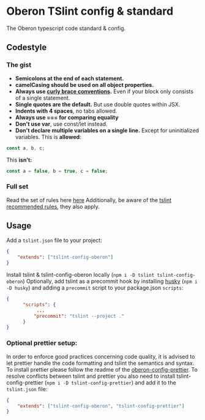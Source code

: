 # Oberon TSlint config & standard

The Oberon typescript code standard & config.

## Codestyle

### The gist  

- **Semicolons at the end of each statement.**
- **camelCasing should be used on all object properties.**
- **Always use [curly brace conventions](https://eslint.org/docs/rules/curly).** Even if your block only consists of a single statement. 
- **Single quotes are the default.** But use double quotes within JSX. 
- **Indents with 4 spaces**, no tabs allowed.
- **Always use === for comparing equality**
- **Don't use var**, use const/let instead.
- **Don't declare multiple variables on a single line.** Except for uninitialized variables.
This is **allowed**:
```js
const a, b, c;
```  
This **isn't:**
```js
const a = false, b = true, c = false;
```

### Full set

Read the set of rules here [here](https://github.com/oberonamsterdam/tslint-config-oberon/blob/master/tslint-config-oberon.json)
Additionally, be aware of the [tslint recommended rules](https://github.com/palantir/tslint/blob/master/src/configs/recommended.ts), they also apply.

## Usage
Add a `tslint.json` file to your project:  


```json
{
    "extends": ["tslint-config-oberon"]
}
```

Install tslint & tslint-config-oberon locally (`npm i -D tslint tslint-config-oberon`)
Optionally, add tslint as a precommit hook by installing [husky](https://github.com/typicode/husky) (`npm i -D husky`) and adding a `precommit` script to your package.json `scripts`:
```json
{
      "scripts": {
           ...
          "precommit": "tslint --project ."  
      }
}

```
### Optional prettier setup:

In order to enforce good practices concerning code quality, it is advised to let prettier handle the code formatting and tslint the semantics and syntax. To install prettier please follow the readme of the [oberon-config-prettier](https://github.com/oberonamsterdam/prettier-config-oberon). To resolve conflicts between tslint and prettier you also need to install tslint-config-prettier (`npm i -D tslint-config-prettier`) and add it to the `tslint.json` file:

```json
{
    "extends": ["tslint-config-oberon", "tslint-config-prettier"]
}
```
